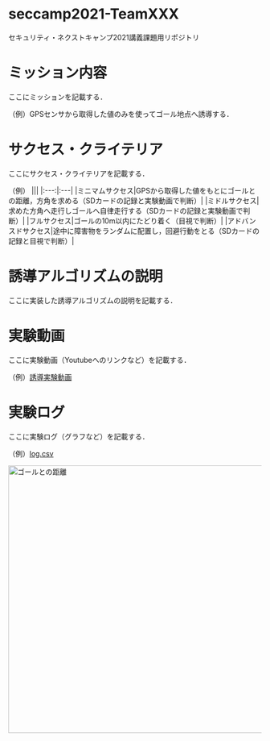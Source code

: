 # seccamp2021-TeamXXX
セキュリティ・ネクストキャンプ2021講義課題用リポジトリ

# ミッション内容

ここにミッションを記載する．

（例）GPSセンサから取得した値のみを使ってゴール地点へ誘導する．

# サクセス・クライテリア

ここにサクセス・クライテリアを記載する．

（例）
|||
|:---:|:---|
|ミニマムサクセス|GPSから取得した値をもとにゴールとの距離，方角を求める（SDカードの記録と実験動画で判断）|
|ミドルサクセス|求めた方角へ走行しゴールへ自律走行する（SDカードの記録と実験動画で判断）|
|フルサクセス|ゴールの10m以内にたどり着く（目視で判断）|
|アドバンスドサクセス|途中に障害物をランダムに配置し，回避行動をとる（SDカードの記録と目視で判断）|

# 誘導アルゴリズムの説明

ここに実装した誘導アルゴリズムの説明を記載する．

# 実験動画

ここに実験動画（Youtubeへのリンクなど）を記載する．

（例）[誘導実験動画](https://youtu.be/iMej4dQZ-ms)

# 実験ログ

ここに実験ログ（グラフなど）を記載する．

（例）[log.csv](https://github.com/100kinsat/seccamp2021-TeamXXX/blob/main/%E5%88%B6%E5%BE%A1%E5%B1%A5%E6%AD%B4/log.csv)

<img width="531" alt="ゴールとの距離" src="https://user-images.githubusercontent.com/17925806/127866345-81bde278-a0e9-4278-9f17-2a1f20801c99.png">

